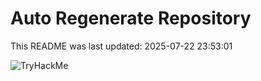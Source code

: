 # Auto Regenerate Repository

This README was last updated: 2025-07-22 23:53:01

 ![TryHackMe](https://tryhackme.com/badge/533634)